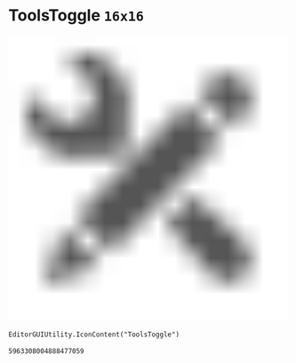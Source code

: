 # ToolsToggle `16x16`
<img src="/img/ToolsToggle.png" width=512 height=512>

``` CSharp
EditorGUIUtility.IconContent("ToolsToggle")
```
```
5963308004888477059
```
